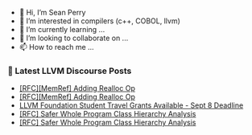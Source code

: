 - 👋 Hi, I’m Sean Perry
- 👀 I’m interested in compilers (c++, COBOL, llvm)
- 🌱 I’m currently learning ...
- 💞️ I’m looking to collaborate on ...
- 📫 How to reach me ...

<!---
s66perry/s66perry is a ✨ special ✨ repository because its `README.md` (this file) appears on your GitHub profile.
You can click the Preview link to take a look at your changes.
--->
### 📕 Latest LLVM Discourse Posts

<!-- DISCOURSE-LLVM:START -->
- [[RFC][MemRef] Adding Realloc Op](https://discourse.llvm.org/t/rfc-memref-adding-realloc-op/65132#post_5)
- [[RFC][MemRef] Adding Realloc Op](https://discourse.llvm.org/t/rfc-memref-adding-realloc-op/65132#post_4)
- [LLVM Foundation Student Travel Grants Available - Sept 8 Deadline](https://discourse.llvm.org/t/llvm-foundation-student-travel-grants-available-sept-8-deadline/64794#post_2)
- [[RFC] Safer Whole Program Class Hierarchy Analysis](https://discourse.llvm.org/t/rfc-safer-whole-program-class-hierarchy-analysis/65144#post_2)
- [[RFC] Safer Whole Program Class Hierarchy Analysis](https://discourse.llvm.org/t/rfc-safer-whole-program-class-hierarchy-analysis/65144#post_1)
<!-- DISCOURSE-LLVM:END -->
